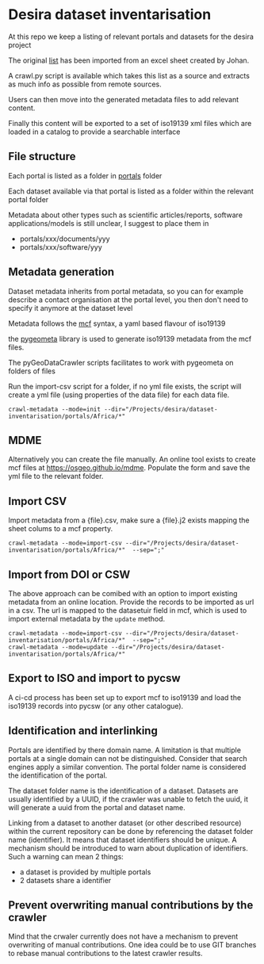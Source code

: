 # Desira dataset inventarisation

At this repo we keep a listing of relevant portals and datasets for the desira project

The original [list](portals.csv) has been imported from an excel sheet created by Johan.

A crawl.py script is available which takes this list as a source and extracts as much info as possible from remote sources.

Users can then move into the generated metadata files to add relevant content.

Finally this content will be exported to a set of iso19139 xml files which are loaded in a catalog to provide a searchable interface

## File structure

Each portal is listed as a folder in [portals](portals) folder

Each dataset available via that portal is listed as a folder within the relevant portal folder

Metadata about other types such as scientific articles/reports, software applications/models is still unclear, I suggest to place them in 

- portals/xxx/documents/yyy
- portals/xxx/software/yyy

## Metadata generation

Dataset metadata inherits from portal metadata, so you can for example describe a contact organisation at the portal level, you then don't need to specify it anymore at the dataset level

Metadata follows the [mcf](https://github.com/geopython/pygeometa/blob/master/sample.yml) syntax, a yaml based flavour of iso19139

the [pygeometa](https://github.com/geopython/pygeometa) library is used to generate iso19139 metadata from the mcf files.

The pyGeoDataCrawler scripts facilitates to work with pygeometa on folders of files

Run the import-csv script for a folder, if no yml file exists, the script will create a yml file (using properties of the data file) for each data file.

```
crawl-metadata --mode=init --dir="/Projects/desira/dataset-inventarisation/portals/Africa/*"
```

## MDME

Alternatively you can create the file manually. An online tool exists to create mcf files at https://osgeo.github.io/mdme. Populate the form and save the yml file to the relevant folder.

## Import CSV

Import metadata from a {file}.csv, make sure a {file}.j2 exists mapping the sheet colums to a mcf property.

```
crawl-metadata --mode=import-csv --dir="/Projects/desira/dataset-inventarisation/portals/Africa/*"  --sep=";"

```

## Import from DOI or CSW

The above approach can be comibed with an option to import existing metadata from an online location. Provide the records to be imported as url in a csv. The url is mapped to the datasetuir field in mcf, which is used to import external metadata by the `update` method.

```
crawl-metadata --mode=import-csv --dir="/Projects/desira/dataset-inventarisation/portals/Africa/*"  --sep=";"
crawl-metadata --mode=update --dir="/Projects/desira/dataset-inventarisation/portals/Africa/*" 

```
## Export to ISO and import to pycsw

A ci-cd process has been set up to export mcf to iso19139 and load the iso19139 records into pycsw (or any other catalogue).


## Identification and interlinking

Portals are identified by there domain name. A limitation is that multiple portals at a single domain can not be distinguished. Consider that search engines apply a similar convention. The portal folder name is considered the identification of the portal.

The dataset folder name is the identification of a dataset.
Datasets are usually identified by a UUID, if the crawler was unable to fetch the uuid, it will generate a uuid from the portal and dataset name. 

Linking from a dataset to another dataset (or other described resource) within the current repository can be done by referencing the dataset folder name (identifier). It means that dataset identifiers should be unique. A mechanism should be introduced to warn about duplication of identifiers. Such a warning can mean 2 things:

- a dataset is provided by multiple portals
- 2 datasets share a identifier

## Prevent overwriting manual contributions by the crawler

Mind that the crwaler currently does not have a mechanism to prevent overwriting of manual contributions. 
One idea could be to use GIT branches to rebase manual contributions to the latest crawler results.


